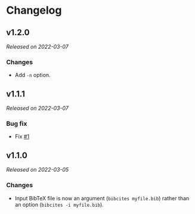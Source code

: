 # Changelog

## v1.2.0
*Released on 2022-03-07*

### Changes
* Add `-n` option.

## v1.1.1
*Released on 2022-03-07*

### Bug fix
* Fix [#1](https://github.com/mdaeron/bibcites/issues/1#)

## v1.1.0
*Released on 2022-03-05*

### Changes
* Input BibTeX file is now an argument (`bibcites myfile.bib`) rather than an option (`bibcites -i myfile.bib`).
